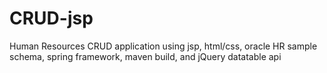 # CRUD-jsp
Human Resources CRUD application using jsp, html/css, oracle HR sample schema, spring framework, maven build, and jQuery datatable api
